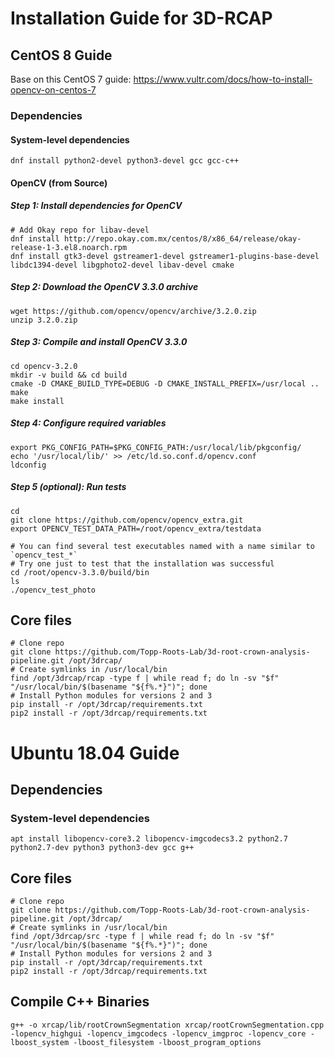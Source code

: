 # Installation Guide for 3D-RCAP

## CentOS 8 Guide

Base on this CentOS 7 guide: <https://www.vultr.com/docs/how-to-install-opencv-on-centos-7>

### Dependencies

#### System-level dependencies

```{.sourceCode .bash}
dnf install python2-devel python3-devel gcc gcc-c++
```

#### OpenCV (from Source)

##### Step 1: Install dependencies for OpenCV

```{.sourceCode .bash}
# Add Okay repo for libav-devel
dnf install http://repo.okay.com.mx/centos/8/x86_64/release/okay-release-1-3.el8.noarch.rpm
dnf install gtk3-devel gstreamer1-devel gstreamer1-plugins-base-devel libdc1394-devel libgphoto2-devel libav-devel cmake
```

##### Step 2: Download the OpenCV 3.3.0 archive

```{.sourceCode .bash}
wget https://github.com/opencv/opencv/archive/3.2.0.zip
unzip 3.2.0.zip
```

##### Step 3: Compile and install OpenCV 3.3.0

```{.sourceCode .bash}
cd opencv-3.2.0
mkdir -v build && cd build
cmake -D CMAKE_BUILD_TYPE=DEBUG -D CMAKE_INSTALL_PREFIX=/usr/local ..
make
make install
```

##### Step 4: Configure required variables

```{.sourceCode .bash}
export PKG_CONFIG_PATH=$PKG_CONFIG_PATH:/usr/local/lib/pkgconfig/
echo '/usr/local/lib/' >> /etc/ld.so.conf.d/opencv.conf
ldconfig
```

##### Step 5 (optional): Run tests

```{.sourceCode .bash}
cd
git clone https://github.com/opencv/opencv_extra.git
export OPENCV_TEST_DATA_PATH=/root/opencv_extra/testdata

# You can find several test executables named with a name similar to `opencv_test_*`
# Try one just to test that the installation was successful
cd /root/opencv-3.3.0/build/bin
ls
./opencv_test_photo
```

## Core files

```{.sourceCode .bash}
# Clone repo
git clone https://github.com/Topp-Roots-Lab/3d-root-crown-analysis-pipeline.git /opt/3drcap/
# Create symlinks in /usr/local/bin
find /opt/3drcap/rcap -type f | while read f; do ln -sv "$f" "/usr/local/bin/$(basename "${f%.*}")"; done
# Install Python modules for versions 2 and 3
pip install -r /opt/3drcap/requirements.txt
pip2 install -r /opt/3drcap/requirements.txt
```

# Ubuntu 18.04 Guide

## Dependencies

### System-level dependencies

```{.sourceCode .bash}
apt install libopencv-core3.2 libopencv-imgcodecs3.2 python2.7 python2.7-dev python3 python3-dev gcc g++
```

## Core files

```{.sourceCode .bash}
# Clone repo
git clone https://github.com/Topp-Roots-Lab/3d-root-crown-analysis-pipeline.git /opt/3drcap/
# Create symlinks in /usr/local/bin
find /opt/3drcap/src -type f | while read f; do ln -sv "$f" "/usr/local/bin/$(basename "${f%.*}")"; done
# Install Python modules for versions 2 and 3
pip install -r /opt/3drcap/requirements.txt
pip2 install -r /opt/3drcap/requirements.txt
```

## Compile C++ Binaries

```{.sourceCode .bash}
g++ -o xrcap/lib/rootCrownSegmentation xrcap/rootCrownSegmentation.cpp -lopencv_highgui -lopencv_imgcodecs -lopencv_imgproc -lopencv_core -lboost_system -lboost_filesystem -lboost_program_options
```
